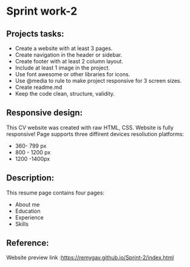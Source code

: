# Sprint work-2

## Projects tasks:

* Create a website with at least 3 pages.
* Create navigation in the header or sidebar.
* Create footer with at least 2 column layout.
* Include at least 1 image in the project.
* Use font awesome or other libraries for icons.
* Use @media to rule to make project responsive for 3 screen sizes.
* Create readme.md
* Keep the code clean, structure, validity.


## Responsive design:

This CV website was created with raw HTML, CSS. Website is fully responsive!
Page supports three diffirent devices resoliution platforms:
* 360- 799 px
* 800 - 1200 px
* 1200 -1400px 


## Description:

This resume page contains four pages:
* About me
* Education
* Experience
* Skills

## Reference:

Website preview link :https://remygav.github.io/Sprint-2/index.html
